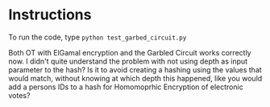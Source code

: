 # Instructions
To run the code, type
```python test_garbed_circuit.py```

Both OT with ElGamal encryption and the Garbled Circuit works correctly now.
I didn't quite understand the problem with not using depth as input parameter to the hash? 
Is it to avoid creating a hashing using the values that would match, without knowing at which depth this happened, like you would add a persons IDs to a hash for Homomoprhic Encryption of electronic votes?